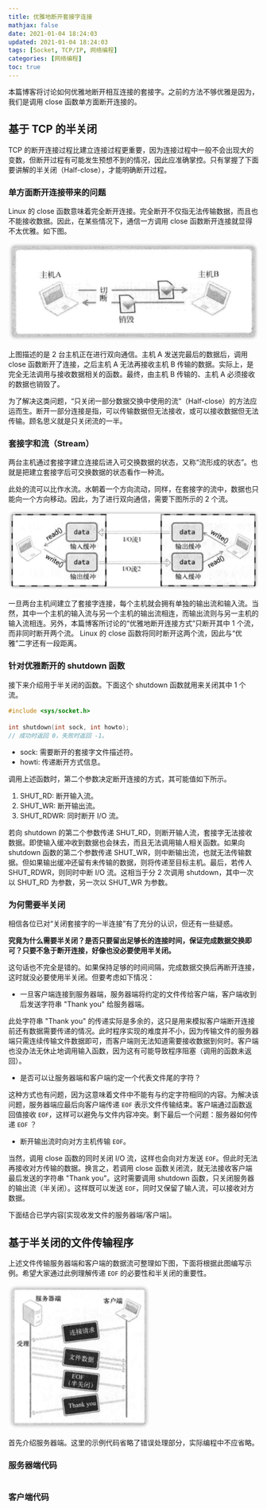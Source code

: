 ```yaml
---
title: 优雅地断开套接字连接
mathjax: false
date: 2021-01-04 18:24:03
updated: 2021-01-04 18:24:03
tags: [Socket, TCP/IP, 网络编程]
categories: [网络编程]
toc: true
---
```


本篇博客将讨论如何优雅地断开相互连接的套接字。之前的方法不够优雅是因为，我们是调用 close 函数单方面断开连接的。

## 基于 TCP 的半关闭

TCP 的断开连接过程比建立连接过程更重要，因为连接过程中一般不会出现大的变数，但断开过程有可能发生预想不到的情况，因此应准确掌控。只有掌握了下面要讲解的半关闭（Half-close），才能明确断开过程。

### 单方面断开连接带来的问题

Linux 的 close 函数意味着完全断开连接。完全断开不仅指无法传输数据，而且也不能接收数据。因此，在某些情况下，通信一方调用 close 函数断开连接就显得不太优雅。如下图。

<!--more-->

![](https://raw.githubusercontent.com/gukaifeng/PicGo/master/img/%E4%BC%98%E9%9B%85%E5%9C%B0%E6%96%AD%E5%BC%80%E5%A5%97%E6%8E%A5%E5%AD%97%E8%BF%9E%E6%8E%A5_1.png)

上图描述的是 2 台主机正在进行双向通信。主机 A 发送完最后的数据后，调用 close 函数断开了连接，之后主机 A 无法再接收主机 B 传输的数据。实际上，是完全无法调用与接收数据相关的函数。最终，由主机 B 传输的、主机 A 必须接收的数据也销毁了。

为了解决这类问题，“只关闭一部分数据交换中使用的流”（Half-close）的方法应运而生。断开一部分连接是指，可以传输数据但无法接收，或可以接收数据但无法传输。顾名思义就是只关闭流的一半。

### 套接字和流（Stream）

两台主机通过套接字建立连接后进入可交换数据的状态，又称“流形成的状态”。也就是把建立套接字后可交换数据的状态看作一种流。

此处的流可以比作水流。水朝着一个方向流动，同样，在套接字的流中，数据也只能向一个方向移动。因此，为了进行双向通信，需要下图所示的 2 个流。

![](https://raw.githubusercontent.com/gukaifeng/PicGo/master/img/%E4%BC%98%E9%9B%85%E5%9C%B0%E6%96%AD%E5%BC%80%E5%A5%97%E6%8E%A5%E5%AD%97%E8%BF%9E%E6%8E%A5_2.png)

一旦两台主机间建立了套接字连接，每个主机就会拥有单独的输出流和输入流。当然，其中一个主机的输入流与另一个主机的输出流相连，而输出流则与另一主机的输入流相连。另外，本篇博客所讨论的“优雅地断开连接方式”只断开其中 1 个流，而非同时断开两个流。 Linux 的 close 函数将同时断开这两个流，因此与“优雅”二字还有一段距离。

### 针对优雅断开的 shutdown 函数

接下来介绍用于半关闭的函数。下面这个 shutdown 函数就用来关闭其中 1 个流。

```c
#include <sys/socket.h>

int shutdown(int sock, int howto);
// 成功时返回 0，失败时返回 -1。
```
* sock: 需要断开的套接字文件描述符。
* howti: 传递断开方式信息。

调用上述函数时，第二个参数决定断开连接的方式，其可能值如下所示。
1. SHUT_RD: 断开输入流。
2. SHUT_WR: 断开输出流。
3. SHUT_RDWR: 同时断开 I/O 流。

若向 shutdown 的第二个参数传递 SHUT_RD，则断开输人流，套接字无法接收数据。即使输入缓冲收到数据也会抹去，而且无法调用输人相关函数。如果向 shutdown 函数的第二个参数传递 SHUT_WR，则中断输出流，也就无法传输数据。但如果输出缓冲还留有未传输的数据，则将传递至目标主机。最后，若传人 SHUT_RDWR，则同时中断 I/O 流。这相当于分 2 次调用 shutdown，其中一次以 SHUT_RD 为参数，另一次以 SHUT_WR 为参数。

### 为何需要半关闭

相信各位已对“关闭套接字的一半连接”有了充分的认识，但还有一些疑惑。

**究竟为什么需要半关闭？是否只要留出足够长的连接时间，保证完成数据交换即可？只要不急于断开连接，好像也没必要使用半关闭。**

这句话也不完全是错的。如果保持足够的时间间隔，完成数据交换后再断开连接，这时就没必要使用半关闭。但要考虑如下情况：
* 一旦客户端连接到服务器端，服务器端将约定的文件传给客户端，客户端收到后发送字符串 "Thank you" 给服务器端。


此处字符串 "Thank you" 的传递实际是多余的，这只是用来模拟客户端断开连接前还有数据需要传递的情况。此时程序实现的难度并不小，因为传输文件的服务器端只需连续传输文件数据即可，而客户端则无法知道需要接收数据到何时。客户端也没办法无休止地调用输入函数，因为这有可能导致程序阻塞（调用的函数未返回）。

* 是否可以让服务器端和客户端约定一个代表文件尾的字符？

这种方式也有问题，因为这意味着文件中不能有与约定字符相同的内容。为解决该问题，服务器端应最后向客户端传递 `EOF` 表示文件传输结束。客户端通过函数返回值接收 `EOF`，这样可以避免与文件内容冲突。剩下最后一个问题：服务器如何传递 `EOF` ？

* 断开输出流时向对方主机传输 `EOF`。

当然，调用 close 函数的同时关闭 I/O 流，这样也会向对方发送 `EOF`。但此时无法再接收对方传输的数据。换言之，若调用 close 函数关闭流，就无法接收客户端最后发送的字符串 "Thank you"。这时需要调用 shutdown 函数，只关闭服务器的输出流（半关闭）。这样既可以发送 `EOF`，同时又保留了输人流，可以接收对方数据。



下面结合已学内容[实现收发文件的服务器端/客户端]。

## 基于半关闭的文件传输程序

上述文件传输服务器端和客户端的数据流可整理如下图，下面将根据此图编写示例。希望大家通过此例理解传递 `EOF` 的必要性和半关闭的重要性。

![](https://raw.githubusercontent.com/gukaifeng/PicGo/master/img/%E4%BC%98%E9%9B%85%E5%9C%B0%E6%96%AD%E5%BC%80%E5%A5%97%E6%8E%A5%E5%AD%97%E8%BF%9E%E6%8E%A5_3.png)

首先介绍服务器端。这里的示例代码省略了错误处理部分，实际编程中不应省略。


### 服务器端代码

```c

```

### 客户端代码

```c

```


